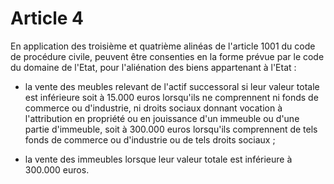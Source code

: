 # Article 4

En application des troisième et quatrième alinéas de l'article 1001 du code de procédure civile, peuvent être consenties en la forme prévue par le code du domaine de l'Etat, pour l'aliénation des biens appartenant à l'Etat :

- la vente des meubles relevant de l'actif successoral si leur valeur totale est inférieure soit à 15.000 euros lorsqu'ils ne comprennent ni fonds de commerce ou d'industrie, ni droits sociaux donnant vocation à l'attribution en propriété ou en jouissance d'un immeuble ou d'une partie d'immeuble, soit à 300.000 euros lorsqu'ils comprennent de tels fonds de commerce ou d'industrie ou de tels droits sociaux ;

- la vente des immeubles lorsque leur valeur totale est inférieure à 300.000 euros.
